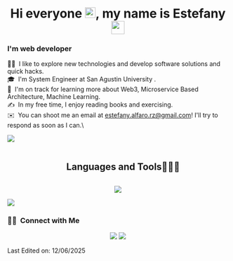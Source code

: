 <h1 align="center">Hi everyone <img src="https://github.com/TheDudeThatCode/TheDudeThatCode/blob/master/Assets/Earth.gif" width="24px">, my name is Estefany <img src="https://github.com/souvikguria98/souvikguria98/blob/master/Hi.gif" width="30"> </h1>

###   I'm web developer
👨‍💻 &nbsp;I like to explore new technologies and develop software solutions and quick hacks.\
🎓 &nbsp;I'm System Engineer at San Agustin University .\
🌱 &nbsp;I'm on track for learning more about Web3, Microservice Based Architecture, Machine Learning.\
✍️ &nbsp;In my free time, I enjoy reading books and exercising.\
✉️ &nbsp;You can shoot me an email at estefany.alfaro.rz@gmail.com! I'll try to respond as soon as I can.\

<!--### so, curently this is my first try making my readme, hope you like it 😄-->

<a href="https://www.youtube.com/watch?v=dQw4w9WgXcQ"><img src="https://user-images.githubusercontent.com/73097560/115834477-dbab4500-a447-11eb-908a-139a6edaec5c.gif"></a>

<div id="user-content-toc">
  <ul align="center">
    <summary><h2 style="display: inline-block">Languages and Tools👨🏻‍💻</h2></summary>
  </ul>
</div>
<!--tech stack icons-->
<p align="center">
  <a href="https://skillicons.dev">
    <img src="https://skillicons.dev/icons?i=postgres,mysql,prisma,html,java,js,ts,nodejs,nest,express,postman,react,redux,nextjs,tailwind,materialui,css,vscode,next,figma,git,github&perline=14" />
  </a>
</p>

<!--## By the way here are some of my statistics 🚀
![AkuraDiary's github stats](https://github-readme-stats.vercel.app/api?username=tefa0408A&show_icons=true&theme=tokyonight)
<img src="https://github-readme-streak-stats.herokuapp.com/?user=tefa0408A&theme=tokyonight" alt="mystreak"/>
![AkuraDiary's Top Langs](https://github-readme-stats.vercel.app/api/top-langs/?username=tefa0408A&theme=tokyonight&layout=compact) -->

<a href="https://www.youtube.com/watch?v=dQw4w9WgXcQ"><img src="https://user-images.githubusercontent.com/73097560/115834477-dbab4500-a447-11eb-908a-139a6edaec5c.gif"></a>


### 🤝🏻 &nbsp;Connect with Me

<p align="center">
<a href="https://www.linkedin.com/in/estefany-alfaro/"><img src="https://img.shields.io/badge/-Estefany Alfaro-0077B5?style=flat&logo=Linkedin&logoColor=white"/></a>
<a href="mailto:estefany.alfaro.rz@gmail.com"><img src="https://img.shields.io/badge/-estefany.alfaro.rz@gmail.com-D14836?style=flat&logo=Gmail&logoColor=white"/></a>
</p>



Last Edited on: 12/06/2025
